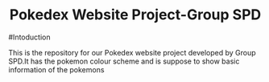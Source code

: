<h1 align="center">Pokedex Website Project-Group SPD</h1>
#Intoduction
<p align ="left">
This is the repository for our Pokedex website project developed by Group SPD.It has the pokemon colour scheme and is suppose to show basic information of the pokemons
</p>
